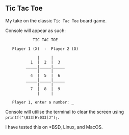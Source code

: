 ## Tic Tac Toe

My take on the classic `Tic Tac Toe` board game.

Console will appear as such:


```
            TIC TAC TOE

   Player 1 (X)  -  Player 2 (O)

              |     |
           1  |  2  |  3
         _____|_____|_____
              |     |
           4  |  5  |  6
         _____|_____|_____
              |     |
           7  |  8  |  9
              |     |
		   
   Player 1, enter a number: _
```

Console will utilise the terminal to clear the screen using `printf("\033[H\033[J");`. 

I have tested this on *BSD, Linux, and MacOS.
